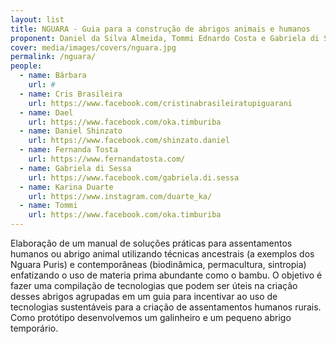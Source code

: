 ```yaml
---
layout: list
title: NGUARA - Guia para a construção de abrigos animais e humanos
proponent: Daniel da Silva Almeida, Tommi Ednardo Costa e Gabriela di Sessa | Resende, Rio de Janeiro, Brasil
cover: media/images/covers/nguara.jpg
permalink: /nguara/
people:
  - name: Bárbara
    url: #
  - name: Cris Brasileira
    url: https://www.facebook.com/cristinabrasileiratupiguarani
  - name: Dael
    url: https://www.facebook.com/oka.timburiba
  - name: Daniel Shinzato
    url: https://www.facebook.com/shinzato.daniel
  - name: Fernanda Tosta
    url: https://www.fernandatosta.com/
  - name: Gabriela di Sessa
    url: https://www.facebook.com/gabriela.di.sessa
  - name: Karina Duarte
    url: https://www.instagram.com/duarte_ka/
  - name: Tommi
    url: https://www.facebook.com/oka.timburiba
---
```

Elaboração de um manual de soluções práticas para assentamentos humanos ou abrigo animal utilizando técnicas ancestrais (a exemplos dos Nguara Puris) e contemporâneas (biodinâmica, permacultura, sintropia) enfatizando o uso de materia prima abundante como o bambu. O objetivo é fazer uma compilação de tecnologias que podem ser úteis na criação desses abrigos agrupadas em um guia para incentivar ao uso de tecnologias sustentáveis para a criação de assentamentos humanos rurais. Como protótipo desenvolvemos um galinheiro e um pequeno abrigo temporário.
